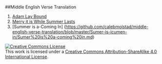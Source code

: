 ##Middle English Verse Translation

1. [Adam Lay  Bound](https://github.com/calebmolstad/middle-english-verse-translation/blob/master/Adam_lay_ibowndyn/Adam%20Lay%20Bound.md/)
2. [Merry it is While Summer Lasts](https://github.com/calebmolstad/middle-english-verse-translation/blob/master/Mirie%20_it_is_while%20sumer_ilast/Merry%20it%20is%20while%20summer%20lasts.md/)
3. [Summer is a-Coming In] (https://github.com/calebmolstad/middle-english-verse-translation/blob/master/Sumer-is-icumen-in/Sumer%20is%20a-coming%20in.md)


<a rel="license" href="http://creativecommons.org/licenses/by-sa/4.0/"><img alt="Creative Commons License" style="border-width:0" src="https://i.creativecommons.org/l/by-sa/4.0/88x31.png" /></a><br />This work is licensed under a <a rel="license" href="http://creativecommons.org/licenses/by-sa/4.0/">Creative Commons Attribution-ShareAlike 4.0 International License</a>.


